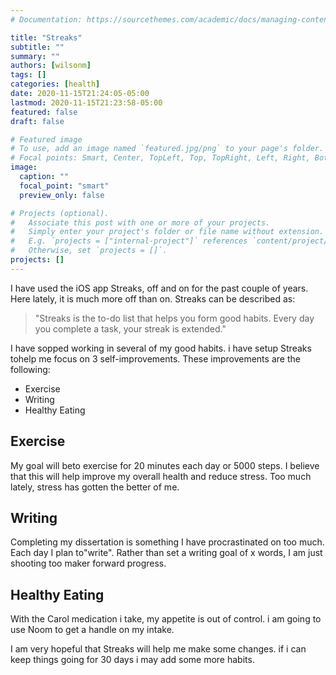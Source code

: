 ```yaml
---
# Documentation: https://sourcethemes.com/academic/docs/managing-content/

title: "Streaks"
subtitle: ""
summary: ""
authors: [wilsonm]
tags: []
categories: [health]
date: 2020-11-15T21:24:05-05:00
lastmod: 2020-11-15T21:23:58-05:00
featured: false
draft: false

# Featured image
# To use, add an image named `featured.jpg/png` to your page's folder.
# Focal points: Smart, Center, TopLeft, Top, TopRight, Left, Right, BottomLeft, Bottom, BottomRight.
image:
  caption: ""
  focal_point: "smart"
  preview_only: false

# Projects (optional).
#   Associate this post with one or more of your projects.
#   Simply enter your project's folder or file name without extension.
#   E.g. `projects = ["internal-project"]` references `content/project/deep-learning/index.md`.
#   Otherwise, set `projects = []`.
projects: []
---
```


I have used the iOS app Streaks, off and on for the past couple of years. Here lately, it is much more off than on. Streaks can be described as:

>"Streaks is the to-do list that helps you form good habits. Every day you complete a task, your streak is extended."

I have sopped working in several of my good habits. i have setup Streaks tohelp me focus on 3 self-improvements. These improvements are the following:

- Exercise
- Writing
- Healthy Eating

## Exercise

My goal will beto exercise for 20 minutes each day or 5000 steps. I believe that this will help improve my overall health and reduce stress. Too much lately, stress has gotten the better of me. 

## Writing

Completing my dissertation is something I have procrastinated on too much. Each day I plan to"write". Rather than set a writing goal of x words, I am just shooting too maker forward progress. 

## Healthy Eating

With the Carol medication i take, my appetite is out of control. i am going to use Noom to get a handle on my intake. 

I am very hopeful that Streaks will help me make some changes. if i can keep things going for 30 days i may add some more habits.
